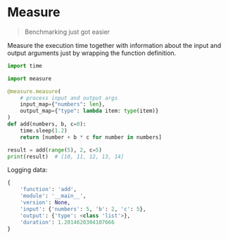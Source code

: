 # Measure

> Benchmarking just got easier

Measure the execution time together with information about the input and output arguments just by wrapping the function definition.

```python
import time

import measure

@measure.measure(
    # process input and output args
    input_map={"numbers": len},  
    output_map={"type": lambda item: type(item)}
)
def add(numbers, b, c=0):
    time.sleep(1.2)
    return [number + b * c for number in numbers]

result = add(range(5), 2, c=5)
print(result)  # [10, 11, 12, 13, 14]
```

Logging data:
```python
{
    'function': 'add',
    'module': '__main__',
    'version': None,
    'input': {'numbers': 5, 'b': 2, 'c': 5},
    'output': {'type': <class 'list'>},
    'duration': 1.2014620304107666
}
```